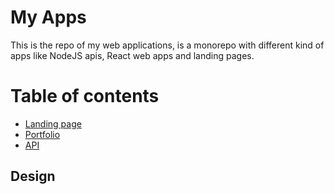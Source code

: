 # My Apps

This is the repo of my web applications, is a monorepo with different kind of apps like NodeJS apis, React web apps and landing pages.

# Table of contents
- [Landing page](./apps/frontend/about-me/README.md)
- [Portfolio](./apps/frontend/projects/README.md)
- [API](./apps/core/api/README.md)


## Design

